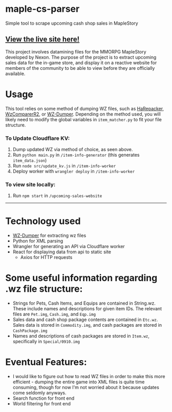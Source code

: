 # maple-cs-parser
Simple tool to scrape upcoming cash shop sales in MapleStory

## [View the live site here!](https://masonym.dev/ms-upcoming-sales)

This project involves datamining files for the MMORPG MapleStory developed by Nexon. The purpose of the project is to extract upcoming sales data for the in-game store, and display it on a reactive website for members of the community to be able to view before they are officially available. 

# Usage

This tool relies on some method of dumping WZ files, such as [HaRepacker](https://github.com/lastbattle/Harepacker-resurrected), [WzComparerR2](https://github.com/Kagamia/WzComparerR2), or [WZ-Dumper](https://github.com/Xterminatorz/WZ-Dumper). Depending on the method used, you will likely need to modify the global variables in `item_matcher.py` to fit your file structure. 

### To Update Cloudflare KV:

1. Dump updated WZ via method of choice, as seen above.
2. Run `python main.py` in `/item-info-generator` (this generates `item_data.json`)
3. Run `node src/update_kv.js` in `/item-info-worker`
4. Deploy worker with `wrangler deploy` in `/item-info-worker`

### To view site locally:

1. Run `npm start` in `/upcoming-sales-website`


---

# Technology used

* [WZ-Dumper](https://github.com/Xterminatorz/WZ-Dumper) for extracting wz files
* Python for XML parsing
* Wrangler for generating an API via Cloudflare worker
* React for displaying data from api to static site
    * Axios for HTTP requests

# Some useful information regarding .wz file structure:

* Strings for Pets, Cash Items, and Equips are contained in String.wz. These include names and descriptions for given item IDs. The relevant files are `Pet.img`, `Cash.img`, and `Eqp.img`
* Sales data and cash shop package contents are contained in `Etc.wz`. Sales data is stored in `Commodity.img`, and cash packages are stored in `CashPackage.img`
* Names and descriptions of cash packages are stored in `Item.wz`, specifically in `Special/0910.img`

# Eventual Features:

* I would like to figure out how to read WZ files in order to make this more efficient - dumping the entire game into XML files is quite time consuming, though for now I'm not worried about it because updates come seldomly anyways.
* Search function for front end
* World filtering for front end 

